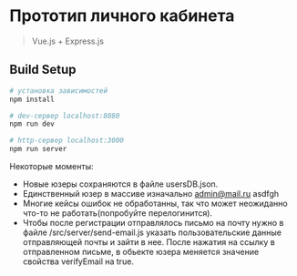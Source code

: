 # Прототип личного кабинета
> Vue.js + Express.js
## Build Setup
``` bash
# установка зависимостей
npm install

# dev-сервер localhost:8080
npm run dev

# http-сервер localhost:3000
npm run server
```
Некоторые моменты:

 - Новые юзеры сохраняются в файле usersDB.json.
 - Единственный юзер в массиве изначально admin@mail.ru asdfgh
 - Многие кейсы ошибок не обработанны, так что может неожиданно что-то не работать(попробуйте перелогинится).
 - Чтобы после регистрации отправлялось письмо на почту нужно в файле /src/server/send-email.js указать пользовательские данные отправляющей почты и зайти в нее. После нажатия на ссылку в отправленном письме, в обьекте юзера меняется значение свойства verifyEmail на true.